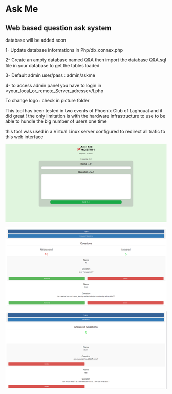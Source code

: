 # **Ask Me** #
## Web based question ask system ##  

database will be added soon

1- Update database informations in Php/db_connex.php


2- Create an ampty database named Q&A then import the database Q&A.sql file in your database to get the tables loaded

3- Default admin user/pass : admin/askme

4- to access admin panel you have to login in <your_local_or_remote_Server_adresse>/l.php

To change logo : check in picture folder


This tool has been tested in two events of Phoenix Club of Laghouat and it did great !
the only limitation is with the hardware infrastructure to use to be able to hundle the big number of users one time 

this tool was used in a Virtual Linux server configured to redirect all trafic to this web interface


![Scheme](ScreenShots/S1.png)

![Scheme](ScreenShots/S2.png)

![Scheme](ScreenShots/S3.png)